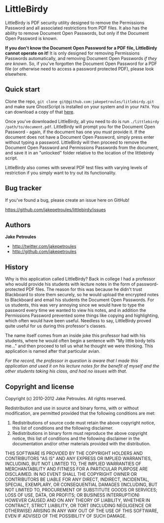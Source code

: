 LittleBirdy
============

LittleBirdy is PDF security utility designed to remove the Permissions Password and all associated restrictions from PDF files. It also has the ability to remove Document Open Passwords, but only if the Document Open Password is known.

**If you don't know the Document Open Password for a PDF file, LittleBirdy cannot operate on it!** It is only designed for removing Permissions Passwords automatically, and removing Document Open Passwords *if they are known*. So, if you've forgotten the Document Open Password for a PDF file (or otherwise need to access a password protected PDF), please look elsewhere.



Quick start
-----------

Clone the repo, `git clone git@github.com:jakepetroules/litlebirdy.git` and make sure GhostScript is installed on your system and in your `PATH`. You can download a copy of that [here](http://www.ghostscript.com/download/gsdnld.html).

Once you've downloaded LittleBirdy, all you need to do is run `./littlebirdy /path/to/document.pdf`. LittleBirdy will prompt you for the Document Open Password - again, if the document has one you *must* provide it. If the document does not have a Document Open Password, simply press enter without typing a password. LittleBirdy will then proceed to remove the Document Open Password and Permissions Passwords from the document, and save it in an "unlocked" folder relative to the location of the littlebirdy script.

LittleBirdy also comes with several PDF test files with varying levels of restriction if you simply want to try out its functionality.



Bug tracker
-----------

If you've found a bug, please create an issue here on GitHub!

https://github.com/jakepetroules/littlebirdy/issues



Authors
-------

**Jake Petroules**

+ http://twitter.com/jakepetroules
+ http://github.com/jakepetroules



History
-------

Why is this application called LittleBirdy? Back in college I had a professor who would provide his students with lecture notes in the form of password-protected PDF files. The reason for this was because he didn't trust Blackboard to store them securely, so he would upload the encrypted notes to Blackboard and email his students the Document Open Passwords. For us students, this was very annoying since we would have to type the password every time we wanted to view his notes, and in addition the Permissions Password prevented some things like copying and highlighting, which often would have been useful. Needless to say, LittleBirdy proved quite useful for us during this professor's classes.

The name itself comes from an inside joke this professor had with his students, where he would often begin a sentence with "My little birdy tells me..." and then proceed to tell us what he thought we were thinking. This application is named after that particular avian.

*For the record, the professor in question is aware that I made this application and used it on his lecture notes for the benefit of myself and the other students taking his class, and had no issues with that.*



Copyright and license
---------------------

Copyright (c) 2010-2012 Jake Petroules. All rights reserved.

Redistribution and use in source and binary forms, with or without
modification, are permitted provided that the following conditions are met:

1. Redistributions of source code must retain the above copyright notice, this
   list of conditions and the following disclaimer.
2. Redistributions in binary form must reproduce the above copyright notice,
   this list of conditions and the following disclaimer in the documentation
   and/or other materials provided with the distribution.

THIS SOFTWARE IS PROVIDED BY THE COPYRIGHT HOLDERS AND CONTRIBUTORS "AS IS" AND
ANY EXPRESS OR IMPLIED WARRANTIES, INCLUDING, BUT NOT LIMITED TO, THE IMPLIED
WARRANTIES OF MERCHANTABILITY AND FITNESS FOR A PARTICULAR PURPOSE ARE
DISCLAIMED. IN NO EVENT SHALL THE COPYRIGHT OWNER OR CONTRIBUTORS BE LIABLE FOR
ANY DIRECT, INDIRECT, INCIDENTAL, SPECIAL, EXEMPLARY, OR CONSEQUENTIAL DAMAGES
(INCLUDING, BUT NOT LIMITED TO, PROCUREMENT OF SUBSTITUTE GOODS OR SERVICES;
LOSS OF USE, DATA, OR PROFITS; OR BUSINESS INTERRUPTION) HOWEVER CAUSED AND
ON ANY THEORY OF LIABILITY, WHETHER IN CONTRACT, STRICT LIABILITY, OR TORT
(INCLUDING NEGLIGENCE OR OTHERWISE) ARISING IN ANY WAY OUT OF THE USE OF THIS
SOFTWARE, EVEN IF ADVISED OF THE POSSIBILITY OF SUCH DAMAGE.
